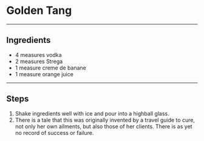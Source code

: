 # Golden Tang

---

## Ingredients

* 4 measures vodka
* 2 measures Strega
* 1 measure creme de banane
* 1 measure orange juice

---

## Steps

1.  Shake ingredients well with ice and pour into a highball glass.
2.  There is a tale that this was originally invented by a travel guide to cure, not only her own ailments, but also those of her clients. There is as yet no record of success or failure.